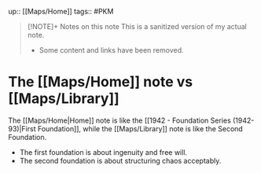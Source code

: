 up:: [[Maps/Home]]
tags:: #PKM 

> [!NOTE]+ Notes on this note
> This is a sanitized version of my actual note. 
> - Some content and links have been removed.

# The [[Maps/Home]] note vs [[Maps/Library]]
The [[Maps/Home|Home]] note is like the [[1942 - Foundation Series (1942-93)|First Foundation]], while the [[Maps/Library]] note is like the Second Foundation. 

- The first foundation is about ingenuity and free will. 
- The second foundation is about structuring chaos acceptably. 